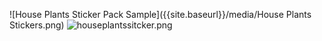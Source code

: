 ![House Plants Sticker Pack Sample]({{site.baseurl}}/media/House Plants Stickers.png)
![houseplantssitcker.png]({{site.baseurl}}/media/houseplantssitcker.png)

